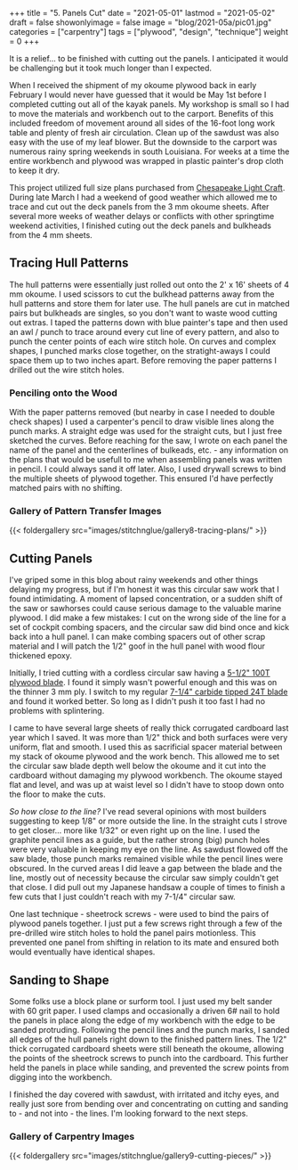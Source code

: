 +++
title = "5. Panels Cut"
date = "2021-05-01"
lastmod = "2021-05-02"
draft = false
showonlyimage = false
image = "blog/2021-05a/pic01.jpg"
categories = ["carpentry"]
tags = ["plywood", "design", "technique"]
weight = 0
+++

It is a relief...
to be finished with cutting out the panels. I anticipated it would be challenging but it took much longer than I expected.
<!--more-->

When I received the shipment of my okoume plywood back in early February I would never have guessed that it would be May 1st before I completed cutting out all of the kayak panels. My workshop is small so I had to move the materials and workbench out to the carport. Benefits of this included freedom of movement around all sides of the 16-foot long work table and plenty of fresh air circulation. Clean up of the sawdust was also easy with the use of my leaf blower. But the downside to the carport was numerous rainy spring weekends in south Louisiana. For weeks at a time the entire workbench and plywood was wrapped in plastic painter's drop cloth to keep it dry.

This project utilized full size plans purchased from [Chesapeake Light Craft](https://www.clcboats.com/). During late March I had a weekend of good weather which allowed me to trace and cut out the deck panels from the 3 mm okoume sheets. After several more weeks of weather delays or conflicts with other springtime weekend activities, I finished cuting out the deck panels and bulkheads from the 4 mm sheets.

## Tracing Hull Patterns
 The hull patterns were essentially just rolled out onto the 2' x 16' sheets of 4 mm okoume. I used scissors to cut the bulkhead patterns away from the hull patterns and store them for later use. The hull panels are cut in matched pairs but bulkheads are singles, so you don't want to waste wood cutting out extras. I taped the patterns down with blue painter's tape and then used an awl / punch to trace around every cut line of every pattern, and also to punch the center points of each wire stitch hole. On curves and complex shapes, I punched marks close together, on the stratight-aways I could space them up to two inches apart. Before removing the paper patterns I drilled out the wire stitch holes.
 
### Penciling onto the Wood
With the paper patterns removed (but nearby in case I needed to double check shapes) I used a carpenter's pencil to draw visible lines along the punch marks. A straight edge was used for the straight cuts, but I just free sketched the curves. Before reaching for the saw, I wrote on each panel the name of the panel and the centerlines of bulkeads, etc. - any information on the plans that would be usefull to me when assembling panels was written in pencil. I could always sand it off later. Also, I used drywall screws to bind the multiple sheets of plywood together. This ensured I'd have perfectly matched pairs with no shifting.

### Gallery of Pattern Transfer Images

{{< foldergallery src="images/stitchnglue/gallery8-tracing-plans/" >}}
<br>

## Cutting Panels
I've griped some in this blog about rainy weekends and other things delaying my progress, but if I'm honest it was this circular saw work that I found intimidating. A moment of lapsed concentration, or a sudden shift of the saw or sawhorses could cause serious damage to the valuable marine plywood. I did make a few mistakes: I cut on the wrong side of the line for a set of cockpit combing spacers, and the circular saw did bind once and kick back into a hull panel. I can make combing spacers out of other scrap material and I will patch the 1/2" goof in the hull panel with wood flour thickened epoxy. 

Initially, I tried cutting with a cordless circular saw having a [5-1/2" 100T plywood blade](https://www.amazon.com/gp/product/B00FY4XQPI/ref=ppx_yo_dt_b_asin_title_o01_s00?ie=UTF8&psc=1). I found it simply wasn't powerful enough and this was on the thinner 3 mm ply. I switch to my regular [7-1/4" carbide tipped 24T blade](https://www.amazon.com/gp/product/B000067O0G/ref=ppx_yo_dt_b_search_asin_title?ie=UTF8&psc=1) and found it worked better. So long as I didn't push it too fast I had no problems with splintering.

I came to have several large sheets of really thick corrugated cardboard last year which I saved. It was more than 1/2" thick and both surfaces were very uniform, flat and smooth. I used this as sacrificial spacer material between my stack of okoume plywood and the work bench. This allowed me to set the circular saw blade depth well below the okoume and it cut into the cardboard without damaging my plywood workbench. The okoume stayed flat and level, and was up at waist level so I didn't have to stoop down onto the floor to make the cuts.

*So how close to the line?*  I've read several opinions with most builders suggesting to keep 1/8" or more outside the line. In the straight cuts I strove to get closer... more like 1/32" or even right up on the line. I used the graphite pencil lines as a guide, but the rather strong (big) punch holes were very valuable in keeping my eye on the line. As sawdust flowed off the saw blade, those punch marks remained visible while the pencil lines were obscured. In the curved areas I did leave a gap between the blade and the line, mostly out of necessity because the circular saw simply couldn't get that close. I did pull out my Japanese handsaw a couple of times to finish a few cuts that I just couldn't reach with my 7-1/4" circular saw.

One last technique - sheetrock screws - were used to bind the pairs of plywood panels together. I just put a few screws right through a few of the pre-drilled wire stitch holes to hold the panel pairs motionless. This prevented one panel from shifting in relation to its mate and ensured both would eventually have identical shapes.

## Sanding to Shape
Some folks use a block plane or surform tool. I just used my belt sander with 60 grit paper. I used clamps and occasionally a driven 6# nail to hold the panels in place along the edge of my workbench with the edge to be sanded protruding. Following the pencil lines and the punch marks, I sanded all edges of the hull panels right down to the finished pattern lines. The 1/2" thick corrugated cardboard sheets were still beneath the okoume, allowing the points of the sheetrock screws to punch into the cardboard. This further held the panels in place while sanding, and prevented the screw points from digging into the workbench. 

I finished the day covered with sawdust, with irritated and itchy eyes, and really just sore from bending over and concentrating on cutting and sanding to - and not into - the lines. I'm looking forward to the next steps.

### Gallery of Carpentry Images

{{< foldergallery src="images/stitchnglue/gallery9-cutting-pieces/" >}}
<br>